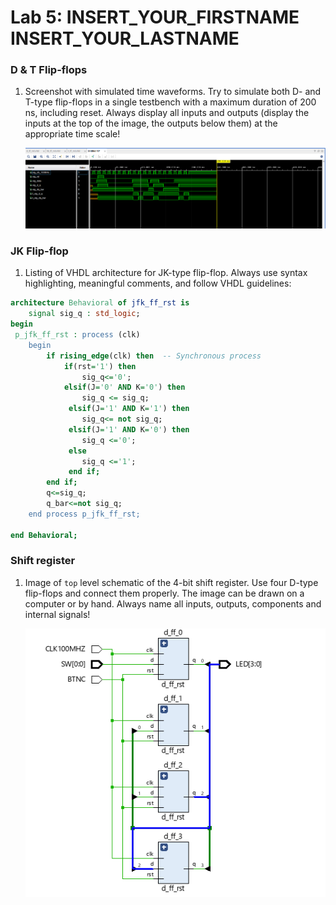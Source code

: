 # Lab 5: INSERT_YOUR_FIRSTNAME INSERT_YOUR_LASTNAME

### D & T Flip-flops

1. Screenshot with simulated time waveforms. Try to simulate both D- and T-type flip-flops in a single testbench with a maximum duration of 200 ns, including reset. Always display all inputs and outputs (display the inputs at the top of the image, the outputs below them) at the appropriate time scale!

   ![your figure](images/sim1.png)

### JK Flip-flop

1. Listing of VHDL architecture for JK-type flip-flop. Always use syntax highlighting, meaningful comments, and follow VHDL guidelines:

```vhdl
architecture Behavioral of jfk_ff_rst is
    signal sig_q : std_logic;
begin
 p_jfk_ff_rst : process (clk)
    begin
        if rising_edge(clk) then  -- Synchronous process
            if(rst='1') then
                sig_q<='0';
            elsif(J='0' AND K='0') then
                sig_q <= sig_q;
             elsif(J='1' AND K='1') then
                sig_q<= not sig_q;
             elsif(J='1' AND K='0') then
                sig_q <='0';
             else
                sig_q <='1'; 
             end if;                 
        end if;
        q<=sig_q;
        q_bar<=not sig_q;
    end process p_jfk_ff_rst;

end Behavioral;
```

### Shift register

1. Image of `top` level schematic of the 4-bit shift register. Use four D-type flip-flops and connect them properly. The image can be drawn on a computer or by hand. Always name all inputs, outputs, components and internal signals!

   ![your figure](images/sim2.png)